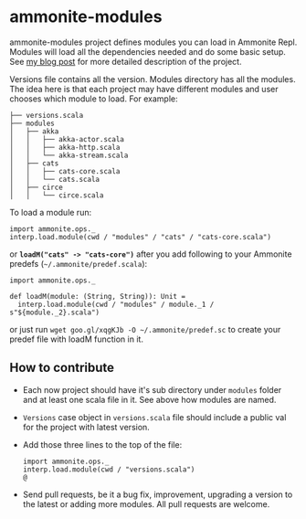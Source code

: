 # ammonite-modules

ammonite-modules project defines modules you can load in Ammonite Repl. Modules will load all the dependencies needed and do some basic setup.
See [my blog post](http://yeghishe.github.io/2016/06/05/ammonite-modules.html) for more detailed description of the project.

Versions file contains all the version. Modules directory has all the modules. The idea here is that each project may have different modules and user chooses which module to load. For example:
```
├── versions.scala
├── modules
│   ├── akka
│   │   ├── akka-actor.scala
│   │   ├── akka-http.scala
│   │   └── akka-stream.scala
│   ├── cats
│   │   ├── cats-core.scala
│   │   └── cats.scala
│   ├── circe
│   │   └── circe.scala
```

To load a module run:
```
import ammonite.ops._
interp.load.module(cwd / "modules" / "cats" / "cats-core.scala")
```

or **`loadM("cats" -> "cats-core")`** after you add following to your Ammonite predefs (`~/.ammonite/predef.scala`): 
```
import ammonite.ops._

def loadM(module: (String, String)): Unit =
  interp.load.module(cwd / "modules" / module._1 / s"${module._2}.scala")
```

or just run `wget goo.gl/xqgKJb -O ~/.ammonite/predef.sc` to create your predef file with loadM function in it.

## How to contribute

* Each now project should have it's sub directory under `modules` folder and at least one scala file in it. See above how modules are named.
* `Versions` case object in `versions.scala` file should include a public val for the project with latest version.
* Add those three lines to the top of the file:

  ```
  import ammonite.ops._
  interp.load.module(cwd / "versions.scala")
  @
  ```
* Send pull requests, be it a bug fix, improvement, upgrading a version to the latest or adding more modules. All pull requests are welcome.
